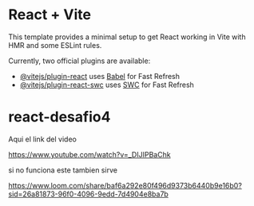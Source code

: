# React + Vite

This template provides a minimal setup to get React working in Vite with HMR and some ESLint rules.

Currently, two official plugins are available:

- [@vitejs/plugin-react](https://github.com/vitejs/vite-plugin-react/blob/main/packages/plugin-react/README.md) uses [Babel](https://babeljs.io/) for Fast Refresh
- [@vitejs/plugin-react-swc](https://github.com/vitejs/vite-plugin-react-swc) uses [SWC](https://swc.rs/) for Fast Refresh


# react-desafio4
Aqui el link del video 

https://www.youtube.com/watch?v=_DIJIPBaChk

si no funciona este tambien sirve 

https://www.loom.com/share/baf6a292e80f496d9373b6440b9e16b0?sid=26a81873-96f0-4096-9edd-7d4904e8ba7b



